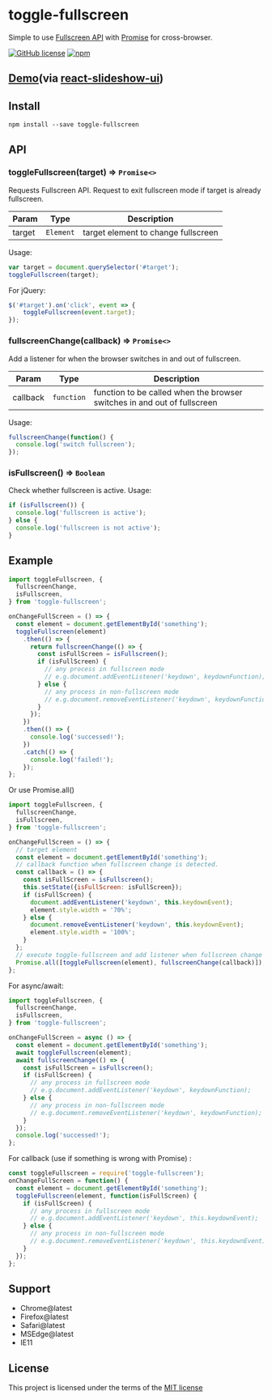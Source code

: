 toggle-fullscreen
===
Simple to use [Fullscreen API](https://developer.mozilla.org/en-US/docs/Web/API/Fullscreen_API) with [Promise](https://developer.mozilla.org/en-US/docs/Web/JavaScript/Reference/Global_Objects/Promise) for cross-browser.

[![GitHub license](https://img.shields.io/badge/license-MIT-blue.svg)](https://github.com/shisama/toggle-fullscreen/blob/master/LICENSE)
[![npm](https://img.shields.io/npm/dt/toggle-fullscreen.svg)](https://www.npmjs.com/package/toggle-fullscreen)

## [Demo](https://shisama.github.io/react-slideshow-ui/demo/)(via [react-slideshow-ui](https://www.npmjs.com/package/react-slideshow-ui))

## Install
```
npm install --save toggle-fullscreen
```

## API
### toggleFullscreen(target) ⇒ <code>Promise<></code>
Requests Fullscreen API.
Request to exit fullscreen mode if target is already fullscreen.
 
| Param  | Type                | Description  |
| ------ | ------------------- | ------------ |
| target  | <code>Element</code> | target element to change fullscreen|

Usage:
```js
var target = document.querySelector('#target');
toggleFullscreen(target);
```
For jQuery:
```js
$('#target').on('click', event => {
	toggleFullscreen(event.target);
});
```

### fullscreenChange(callback) ⇒ <code>Promise<></code>
Add a listener for when the browser switches in and out of fullscreen. 
 
| Param  | Type                | Description  |
| ------ | ------------------- | ------------ |
| callback  | <code>function</code> | function to be called when the browser switches in and out of fullscreen|

Usage:
```js
fullscreenChange(function() {
  console.log('switch fullscreen');
});
```
### isFullscreen() ⇒ <code>Boolean</code>
Check whether fullscreen is active.
Usage:
```js
if (isFullscreen()) {
  console.log('fullscreen is active');
} else {
  console.log('fullscreen is not active');
} 
```

## Example
```jsx harmony
import toggleFullscreen, {
  fullscreenChange,
  isFullscreen,
} from 'toggle-fullscreen';

onChangeFullScreen = () => {
  const element = document.getElementById('something');
  toggleFullscreen(element)
    .then(() => {
      return fullscreenChange(() => {
        const isFullScreen = isFullscreen();
        if (isFullScreen) {
          // any process in fullscreen mode
          // e.g.document.addEventListener('keydown', keydownFunction);
        } else {
          // any process in non-fullscreen mode
          // e.g.document.removeEventListener('keydown', keydownFunction);
        }
      });
    })
    .then(() => {
      console.log('successed!');
    })
    .catch(() => {
      console.log('failed!');
    });
};
```

Or use Promise.all()

```jsx harmony
import toggleFullscreen, {
  fullscreenChange,
  isFullscreen,
} from 'toggle-fullscreen';

onChangeFullScreen = () => {
  // target element
  const element = document.getElementById('something');
  // callback function when fullscreen change is detected.
  const callback = () => {
    const isFullScreen = isFullscreen();
    this.setState({isFullScreen: isFullScreen});
    if (isFullScreen) {
      document.addEventListener('keydown', this.keydownEvent);
      element.style.width = '70%';
    } else {
      document.removeEventListener('keydown', this.keydownEvent);
      element.style.width = '100%';
    }
  };
  // execute toggle-fullscreen and add listener when fullscreen change detected asynchronously
  Promise.all([toggleFullscreen(element), fullscreenChange(callback)]);
};
```

For async/await:
```jsx harmony
import toggleFullscreen, {
  fullscreenChange,
  isFullscreen,
} from 'toggle-fullscreen';

onChangeFullScreen = async () => {
  const element = document.getElementById('something');
  await toggleFullscreen(element);
  await fullscreenChange(() => {
    const isFullScreen = isFullscreen();
    if (isFullScreen) {
      // any process in fullscreen mode
      // e.g.document.addEventListener('keydown', keydownFunction);
    } else {
      // any process in non-fullscreen mode
      // e.g.document.removeEventListener('keydown', keydownFunction);
    }
  });
  console.log('successed!');
};
```

For callback (use if something is wrong with Promise) :
```js
const toggleFullscreen = require('toggle-fullscreen');
onChangeFullScreen = function() {
  const element = document.getElementById('something');
  toggleFullscreen(element, function(isFullScreen) {
    if (isFullScreen) {
      // any process in fullscreen mode
      // e.g.document.addEventListener('keydown', this.keydownEvent);
    } else {
      // any process in non-fullscreen mode
      // e.g.document.removeEventListener('keydown', this.keydownEvent);
    }
  });
};
```
## Support
- Chrome@latest
- Firefox@latest
- Safari@latest
- MSEdge@latest
- IE11

## License
This project is licensed under the terms of the
[MIT license](https://github.com/shisama/toggle-fullscreen/blob/master/LICENSE)
